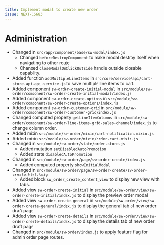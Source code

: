 ```yaml
---
title: Implement modal to create new order
issue: NEXT-16683
---
```

# Administration
* Changed in `src/app/component/base/sw-modal/index.js`
    * Changed `beforeDestroyComponent` to make modal destroy itself when navigating to other route
    * Changed `closeModalOnClickOutside` handle outside closable capability.
* Added function `addMultipleLineItems` in `src/core/service/api/cart-store-api.api.service.js` to save multiple line items to cart.
* Added component `sw-order-create-initial-modal` in `src/module/sw-order/component/sw-order-create-initial-modal/index.js`
* Added component `sw-order-create-options` in `src/module/sw-order/component/sw-order-create-options/index.js`
* Added component `sw-order-customer-grid` in `src/module/sw-order/component/sw-order-customer-grid/index.js`
* Changed computed property `getLineItemColumns` in `src/module/sw-order/component/sw-order-line-items-grid-sales-channel/index.js` to change column order.
* Added mixin `src/module/sw-order/mixin/cart-notification.mixin.js`
* Added mixin `src/module/sw-order/mixin/order-cart.mixin.js`
* Changed in `src/module/sw-order/state/order.store.js`
    * Added mutation `setDisabledAutoPromotion`
    * Added state `disabledAutoPromotion`
* Changed in `src/module/sw-order/page/sw-order-create/index.js`
    * Added computed property `showInitialModal`
* Changed in `src/module/sw-order/page/sw-order-create/sw-order-create.html.twig`
    * Added block `sw_order_create_content_view` to display new view with tabs.
* Added view `sw-order-create-initial` in `src/module/sw-order/view/sw-order-create-initial/index.js` to display the preview order modal
* Added view `sw-order-create-general` in `src/module/sw-order/view/sw-order-create-general/index.js` to display the general tab of new order draft page
* Added view `sw-order-create-details` in `src/module/sw-order/view/sw-order-create-details/index.js` to display the details tab of new order draft page
* Changed in `src/module/sw-order/index.js` to apply feature flag for admin order page routes.

